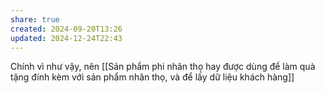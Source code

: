 ```yaml
---
share: true
created: 2024-09-20T13:26
updated: 2024-12-24T22:43
---
```

Chính vì như vậy, nên [[Sản phẩm phi nhân thọ hay được dùng để làm quà tặng đính kèm với sản phẩm nhân thọ, và để lấy dữ liệu khách hàng]]